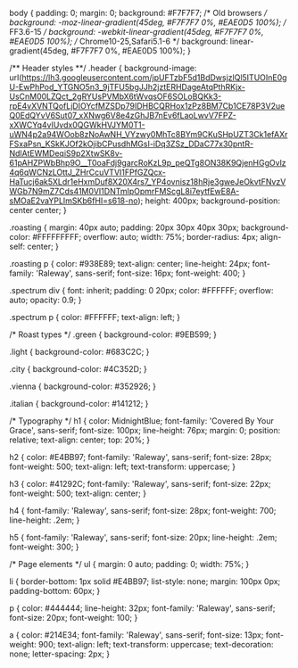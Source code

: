 body {
  padding: 0;
  margin: 0;
  background: #F7F7F7;
  /* Old browsers */
  background: -moz-linear-gradient(45deg, #F7F7F7 0%, #EAE0D5 100%);
  /* FF3.6-15 */
  background: -webkit-linear-gradient(45deg, #F7F7F7 0%, #EAE0D5 100%);
  /* Chrome10-25,Safari5.1-6 */
  background: linear-gradient(45deg, #F7F7F7 0%, #EAE0D5 100%);
}

/** Header styles **/
.header {
  background-image: url(https://lh3.googleusercontent.com/jpUFTzbF5d1BdDwsjzlQl5ITUOInE0gU-EwPhPod_YTGNO5n3_9jTFU5bgJJh2jztERHDageAtqPthRKjx-UsCnM00LZQct_2gRYUsPVMbX6tWvqsOF6SOLoBQKk3-rpE4vXVNTQofLjDIOYcfMZSDp79IDHBCQRHox1zPz8BM7Cb1CE78P3V2ueQ0EdQYvV6Sut07_xXNwg6V8e4zGhJB7nEv6fLaoLwvV7FPZ-xXWCYq4vIUvdx0QGWkHVJYM0T1-uWN4p2a94WOob8zNoAwNH_VYzwy0MhTc8BYm9CKuSHpUZT3Ck1efAXrFSxaPsn_KSkKJOf2kOjibCPusdhMGsI-iDq3ZSz_DDaC77x30pntR-NdlAtEWMDeqiS9p2XtwSK8v-61pAHZPWbBhp9O__T0oaFdj9garcRoKzL9p_peQTg8ON38K9QjenHGgOvlz4q6qWCNzLOttJ_ZHrCcuVTVI1FPfGZQcx-HaTucj6ak5XLdr1eHxmDuf8X20X4rs7_YP4ovnisz18hRje3gweJeOkvtFNvzVWGb7N9mZ7Cds41M0VI1DNTmIpOpmrFMScgL8i7eytfEwE8A-sMOaE2vaYPLImSKb6fHI=s618-no);
  height: 400px;
  background-position: center center;
}

.roasting {
  margin: 40px auto;
  padding: 20px 30px 40px 30px;
  background-color: #FFFFFFFFF;
  overflow: auto;
  width: 75%;
  border-radius: 4px;
  align-self: center;
}

.roasting p {
  color: #938E89;
  text-align: center;
  line-height: 24px;
  font-family: 'Raleway', sans-serif;
  font-size: 16px;
  font-weight: 400;
}

.spectrum div {
  font: inherit;
  padding: 0 20px;
  color: #FFFFFF;
  overflow: auto;
  opacity: 0.9;
}

.spectrum p {
  color: #FFFFFF;
  text-align: left;
}

/* Roast types */
.green {
  background-color: #9EB599;
}

.light {
  background-color: #683C2C;
}

.city {
  background-color: #4C352D;
}

.vienna {
  background-color: #352926;
}

.italian {
  background-color: #141212;
}

/* Typography */
h1 {
  color: MidnightBlue;
  font-family: 'Covered By Your Grace', sans-serif;
  font-size: 100px;
  line-height: 76px;
  margin: 0;
  position: relative;
  text-align: center;
  top: 20%;
}

h2 {
  color: #E4BB97;
  font-family: 'Raleway', sans-serif;
  font-size: 28px;
  font-weight: 500;
  text-align: left;
  text-transform: uppercase;
}

h3 {
  color: #41292C;
  font-family: 'Raleway', sans-serif;
  font-size: 22px;
  font-weight: 500;
  text-align: center;
}

h4 {
  font-family: 'Raleway', sans-serif;
  font-size: 28px;
  font-weight: 700;
  line-height: .2em;
}

h5 {
  font-family: 'Raleway', sans-serif;
  font-size: 20px;
  line-height: .2em;
  font-weight: 300;
}

/* Page elements */
ul {
  margin: 0 auto;
  padding: 0;
  width: 75%;
}

li {
  border-bottom: 1px solid #E4BB97;
  list-style: none;
  margin: 100px 0px;
  padding-bottom: 60px;
}

p {
  color: #444444;
  line-height: 32px;
  font-family: 'Raleway', sans-serif;
  font-size: 20px;
  font-weight: 100;
}

a {
  color: #214E34;
  font-family: 'Raleway', sans-serif;
  font-size: 13px;
  font-weight: 900;
  text-align: left;
  text-transform: uppercase;
  text-decoration: none;
  letter-spacing: 2px;
}
